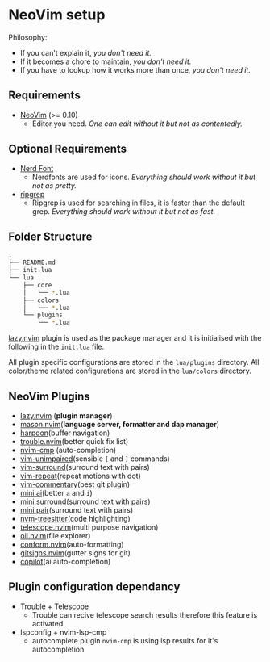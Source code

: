 # NeoVim setup

Philosophy:

- If you can't explain it, _you don't need it._
- If it becomes a chore to maintain, _you don't need it._
- If you have to lookup how it works more than once, _you don't need it._

## Requirements

- [NeoVim](https://neovim.io) (>= 0.10)
  - Editor you need. _One can edit without it but not as contentedly._

## Optional Requirements

- [Nerd Font](https://www.nerdfonts.com/)
  - Nerdfonts are used for icons. _Everything should work without it but not as pretty._
- [ripgrep](https://github.com/BurntSushi/ripgrep#installation)
  - Ripgrep is used for searching in files, it is faster than the default grep. _Everything should work without it but not as fast._

## Folder Structure

```bash
.
├── README.md
├── init.lua
└── lua
    ├── core
    │   └── *.lua
    ├── colors
    │   └── *.lua
    └── plugins
        └── *.lua
```

[lazy.nvim](https://github.com/folke/lazy.nvim.git) plugin is used as the package manager and it is initialised with the following in the `init.lua` file.

All plugin specific configurations are stored in the `lua/plugins` directory. All color/theme related configurations are stored in the `lua/colors` directory.

## NeoVim Plugins

<!--rg "\[.*\]\(.*\)" | grep "\-\- \[.*\]\(.*\)" | awk -F'\-\-' ' {print "-" $NF}'-->

- [lazy.nvim](https://github.com/folke/lazy.nvim.git) (**plugin manager**)
- [mason.nvim](https://github.com/williamboman/mason.nvim)(**language server, formatter and dap manager**)
- [harpoon](https://github.com/ThePrimeagen/harpoon)(buffer navigation)
- [trouble.nvim](https://github.com/folke/trouble.nvim)(better quick fix list)
- [nvim-cmp](https://github.com/hrsh7th/nvim-cmp) (auto-completion)
- [vim-unimpaired](https://github.com/tpope/vim-unimpaired)(sensible `[` and `]` commands)
- [vim-surround](https://github.com/tpope/vim-surround)(surround text with pairs)
- [vim-repeat](https://github.com/tpope/vim-repeat)(repeat motions with dot)
- [vim-commentary](https://github.com/tpope/vim-fugitive)(best git plugin)
- [mini.ai](https://github.come/chasnovski/mini.ai)(better `a` and `i`)
- [mini.surround](https://github.com/echasnovski/mini.surround)(surround text with pairs)
- [mini.pair](https://github.com/echasnovski/mini.pair)(surround text with pairs)
- [nvm-treesitter](https://github.com/nvim-treesitter/nvim-treesitter)(code highlighting)
- [telescope.nvim](https://github.com/nvim-telescope/telescope.nvim)(multi purpose navigation)
- [oil.nvim](https://github.com/stevearc/oil.nvim)(file explorer)
- [conform.nvim](https://github.com/stevearc/conform.nvim)(auto-formatting)
- [gitsigns.nvim](https://github.com/lewis6991/gitsigns.nvim)(gutter signs for git)
- [copilot](https://github.com/zbirenbaum/copilot.lua)(ai auto-completion)

## Plugin configuration dependancy

- Trouble + Telescope
  - Trouble can recive telescope search results therefore this feature is activated
- lspconfig + nvim-lsp-cmp
  - autocomplete plugin `nvim-cmp` is using lsp results for it's autocompletion
